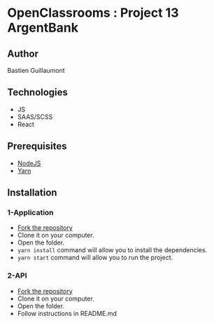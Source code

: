 

# OpenClassrooms : Project 13 ArgentBank

## Author

Bastien Guillaumont 

## Technologies

* JS
* SAAS/SCSS
* React


## Prerequisites

* [NodeJS](https://nodejs.org/en/)
* [Yarn](https://yarnpkg.com/) 

## Installation


### 1-Application

* [Fork the repository](https://github.com/Bab2a2s/BastienGuillaumont_13_13012021)
* Clone it on your computer.
* Open the folder.
* ```yarn install``` command will allow you to install the dependencies.
* ```yarn start``` command will allow you to run the project.


### 2-API

* [Fork the repository](https://github.com/Bab2a2s/Project-13-Bank-API)
* Clone it on your computer.
* Open the folder.
* Follow instructions in README.md

